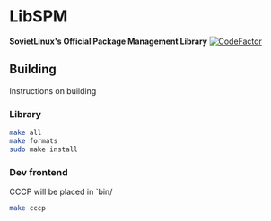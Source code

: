 # LibSPM
**SovietLinux's Official Package Management Library**
[![CodeFactor](https://www.codefactor.io/repository/github/soviet-linux/libspm/badge)](https://www.codefactor.io/repository/github/soviet-linux/libspm)
## Building
Instructions on building

### Library
```bash
make all
make formats
sudo make install
```

### Dev frontend
CCCP will be placed in `bin/
```bash
make cccp
```
